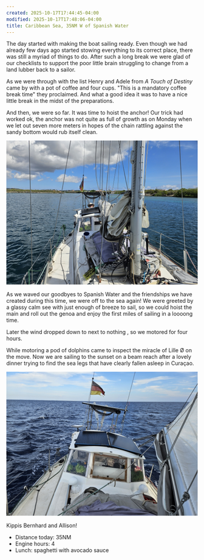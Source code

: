 ```yaml
---
created: 2025-10-17T17:44:45-04:00
modified: 2025-10-17T17:48:06-04:00
title: Caribbean Sea, 35NM W of Spanish Water
---
```


The day started with making the boat sailing ready. Even though we had already few days ago started stowing everything to its correct place, there was still a myriad of things to do. After such a long break we were glad of our checklists to support the poor little brain struggling to change from a land lubber back to a sailor.

As we were through with the list Henry and Adele from _A Touch of Destiny_ came by with a pot of coffee and four cups. "This is a mandatory coffee break time" they proclaimed. And what a good idea it was to have a nice little break in the midst of the preparations. 

And then, we were so far. It was time to hoist the anchor! Our trick had worked ok, the anchor was not quite as full of growth as on Monday when we let out seven more meters in hopes of the chain rattling against the sandy bottom would rub itself clean. 

![Image](../2025/f2d493c0670992d5d2d063a58dcd4a50.jpg) 

As we waved our goodbyes to Spanish Water and the friendships we have created during this time, we were off to the sea again! We were greeted by a glassy calm see with just enough of breeze to sail, so we could hoist the main and roll out the genoa and enjoy the first miles of sailing in a loooong time. 

Later the wind dropped down to next to nothing , so we motored for four hours.

While motoring a pod of dolphins came to inspect the miracle of Lille Ø on the move. Now we are sailing to the sunset on a beam reach after a lovely dinner trying to find the sea legs that have clearly fallen asleep in Curaçao.

![Image](../2025/1c9d8f1d094d98e76b74a764d9bce619.jpg) 

Kippis Bernhard and Allison!

* Distance today: 35NM
* Engine hours: 4
* Lunch: spaghetti with avocado sauce
